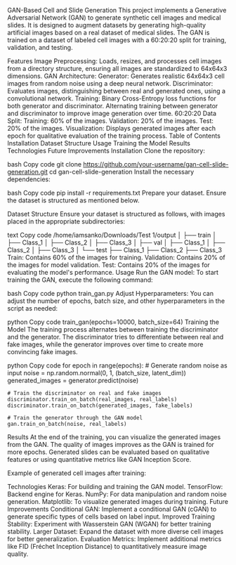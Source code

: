 GAN-Based Cell and Slide Generation
This project implements a Generative Adversarial Network (GAN) to generate synthetic cell images and medical slides. It is designed to augment datasets by generating high-quality artificial images based on a real dataset of medical slides. The GAN is trained on a dataset of labeled cell images with a 60:20:20 split for training, validation, and testing.

Features
Image Preprocessing: Loads, resizes, and processes cell images from a directory structure, ensuring all images are standardized to 64x64x3 dimensions.
GAN Architecture:
Generator: Generates realistic 64x64x3 cell images from random noise using a deep neural network.
Discriminator: Evaluates images, distinguishing between real and generated ones, using a convolutional network.
Training:
Binary Cross-Entropy loss functions for both generator and discriminator.
Alternating training between generator and discriminator to improve image generation over time.
60:20:20 Data Split:
Training: 60% of the images.
Validation: 20% of the images.
Test: 20% of the images.
Visualization: Displays generated images after each epoch for qualitative evaluation of the training process.
Table of Contents
Installation
Dataset Structure
Usage
Training the Model
Results
Technologies
Future Improvements
Installation
Clone the repository:

bash
Copy code
git clone https://github.com/your-username/gan-cell-slide-generation.git
cd gan-cell-slide-generation
Install the necessary dependencies:

bash
Copy code
pip install -r requirements.txt
Prepare your dataset. Ensure the dataset is structured as mentioned below.

Dataset Structure
Ensure your dataset is structured as follows, with images placed in the appropriate subdirectories:

text
Copy code
/home/iamsanko/Downloads/Test 1/output
│
├── train
│   ├── Class_1
│   ├── Class_2
│   ├── Class_3
│
├── val
│   ├── Class_1
│   ├── Class_2
│   ├── Class_3
│
└── test
    ├── Class_1
    ├── Class_2
    ├── Class_3
Train: Contains 60% of the images for training.
Validation: Contains 20% of the images for model validation.
Test: Contains 20% of the images for evaluating the model's performance.
Usage
Run the GAN model: To start training the GAN, execute the following command:

bash
Copy code
python train_gan.py
Adjust Hyperparameters: You can adjust the number of epochs, batch size, and other hyperparameters in the script as needed:

python
Copy code
train_gan(epochs=10000, batch_size=64)
Training the Model
The training process alternates between training the discriminator and the generator. The discriminator tries to differentiate between real and fake images, while the generator improves over time to create more convincing fake images.

python
Copy code
for epoch in range(epochs):
    # Generate random noise as input
    noise = np.random.normal(0, 1, (batch_size, latent_dim))
    generated_images = generator.predict(noise)
    
    # Train the discriminator on real and fake images
    discriminator.train_on_batch(real_images, real_labels)
    discriminator.train_on_batch(generated_images, fake_labels)

    # Train the generator through the GAN model
    gan.train_on_batch(noise, real_labels)
Results
At the end of the training, you can visualize the generated images from the GAN. The quality of images improves as the GAN is trained for more epochs. Generated slides can be evaluated based on qualitative features or using quantitative metrics like GAN Inception Score.

Example of generated cell images after training:

Technologies
Keras: For building and training the GAN model.
TensorFlow: Backend engine for Keras.
NumPy: For data manipulation and random noise generation.
Matplotlib: To visualize generated images during training.
Future Improvements
Conditional GAN: Implement a conditional GAN (cGAN) to generate specific types of cells based on label input.
Improved Training Stability: Experiment with Wasserstein GAN (WGAN) for better training stability.
Larger Dataset: Expand the dataset with more diverse cell images for better generalization.
Evaluation Metrics: Implement additional metrics like FID (Fréchet Inception Distance) to quantitatively measure image quality.

